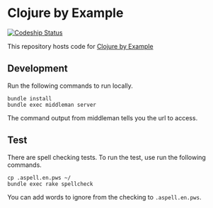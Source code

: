 # Clojure by Example

[![Codeship Status](https://www.codeship.io/projects/2975f190-646d-0131-452c-7a6d2bba8338/status?branch=master)](https://codeship.com/projects/85514)

This repository hosts code for [Clojure by Example](http://kimh.github.io/clojure-by-example/)

## Development

Run the following commands to run locally.

```
bundle install
bundle exec middleman server
```

The command output from middleman tells you the url to access.

## Test

There are spell checking tests. To run the test, use run the following commands.

```
cp .aspell.en.pws ~/
bundle exec rake spellcheck
```

You can add words to ignore from the checking to `.aspell.en.pws`.
